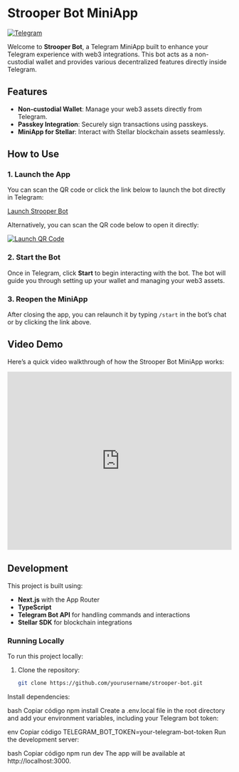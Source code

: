 # Strooper Bot MiniApp

[![Telegram](https://api.qrserver.com/v1/create-qr-code/?size=200x200&data=https://t.me/strooper_bot/strooper)](https://t.me/strooper_bot/strooper)

Welcome to **Strooper Bot**, a Telegram MiniApp built to enhance your Telegram experience with web3 integrations. This bot acts as a non-custodial wallet and provides various decentralized features directly inside Telegram.

## Features

- **Non-custodial Wallet**: Manage your web3 assets directly from Telegram.
- **Passkey Integration**: Securely sign transactions using passkeys.
- **MiniApp for Stellar**: Interact with Stellar blockchain assets seamlessly.

## How to Use

### 1. Launch the App
You can scan the QR code or click the link below to launch the bot directly in Telegram:

[Launch Strooper Bot](https://t.me/strooper_bot/strooper)

Alternatively, you can scan the QR code below to open it directly:

[![Launch QR Code](https://api.qrserver.com/v1/create-qr-code/?size=200x200&data=https://t.me/strooper_bot/strooper)](https://t.me/strooper_bot/strooper)

### 2. Start the Bot
Once in Telegram, click **Start** to begin interacting with the bot. The bot will guide you through setting up your wallet and managing your web3 assets.

### 3. Reopen the MiniApp
After closing the app, you can relaunch it by typing `/start` in the bot’s chat or by clicking the link above.

## Video Demo

Here’s a quick video walkthrough of how the Strooper Bot MiniApp works:

<iframe src="https://www.loom.com/embed/a7b8b0d2dae4435c8463734e7eacf0a7?sid=3e28296e-a2eb-4943-b68a-69a37c2d3bc9" frameborder="0" webkitallowfullscreen mozallowfullscreen allowfullscreen style="width:100%; height:400px;"></iframe>

## Development

This project is built using:

- **Next.js** with the App Router
- **TypeScript**
- **Telegram Bot API** for handling commands and interactions
- **Stellar SDK** for blockchain integrations

### Running Locally

To run this project locally:

1. Clone the repository:
   ```bash
   git clone https://github.com/yourusername/strooper-bot.git
Install dependencies:

bash
Copiar código
npm install
Create a .env.local file in the root directory and add your environment variables, including your Telegram bot token:

env
Copiar código
TELEGRAM_BOT_TOKEN=your-telegram-bot-token
Run the development server:

bash
Copiar código
npm run dev
The app will be available at http://localhost:3000.
